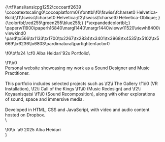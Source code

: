 {\rtf1\ansi\ansicpg1252\cocoartf2639
\cocoatextscaling0\cocoaplatform0{\fonttbl\f0\fswiss\fcharset0 Helvetica-Bold;\f1\fswiss\fcharset0 Helvetica;\f2\fswiss\fcharset0 Helvetica-Oblique;
}
{\colortbl;\red255\green255\blue255;}
{\*\expandedcolortbl;;}
\paperw11900\paperh16840\margl1440\margr1440\vieww11520\viewh8400\viewkind0
\pard\tx566\tx1133\tx1700\tx2267\tx2834\tx3401\tx3968\tx4535\tx5102\tx5669\tx6236\tx6803\pardirnatural\partightenfactor0

\f0\b\fs24 \cf0  Alba Heidari\'92s Portfolio\

\f1\b0 \
Personal website showcasing my work as a Sound Designer and Music Practitioner.\
\
This portfolio includes selected projects such as 
\f2\i The Gallery
\f1\i0  (VR Installation), 
\f2\i Call of the Kings
\f1\i0  (Music Redesign) and
\f2\i  Koyaanisqatsi 
\f1\i0 (Sound Recomposition), along with other explorations of sound, space and immersive media.\
\
Developed in HTML, CSS and JavaScript, with video and audio content hosted on Dropbox.\
\

\f0\b \'a9 2025 Alba Heidari\
}